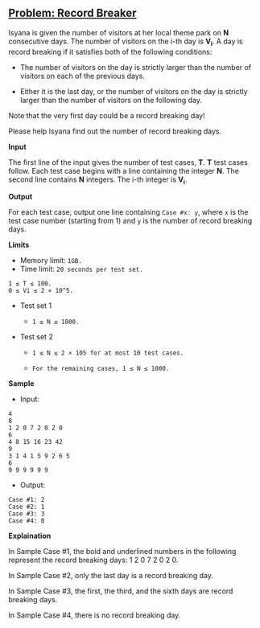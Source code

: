 ## [Problem: Record Breaker](https://codingcompetitions.withgoogle.com/kickstart/round/000000000019ff08/0000000000387171)

Isyana is given the number of visitors at her local theme park on **N** consecutive days. The number of visitors on the i-th day is **V<sub>i</sub>**. A day is record breaking if it satisfies both of the following conditions:

- The number of visitors on the day is strictly larger than the number of visitors on each of the previous days.

- Either it is the last day, or the number of visitors on the day is strictly larger than the number of visitors on the following day.

Note that the very first day could be a record breaking day!

Please help Isyana find out the number of record breaking days.

**Input**

The first line of the input gives the number of test cases, **T**. **T** test cases follow. Each test case begins with a line containing the integer **N**. The second line contains **N** integers. The i-th integer is **V<sub>i</sub>**.

**Output**

For each test case, output one line containing `Case #x: y`, where `x` is the test case number (starting from 1) and `y` is the number of record breaking days.

**Limits**

- Memory limit: `1GB.`
- Time limit: `20 seconds per test set.`

```
1 ≤ T ≤ 100.
0 ≤ Vi ≤ 2 × 10^5.
```

- Test set 1

  - `1 ≤ N ≤ 1000.`

- Test set 2

  - `1 ≤ N ≤ 2 × 105 for at most 10 test cases.`

  - `For the remaining cases, 1 ≤ N ≤ 1000.`

**Sample**

- Input:
```
4
8
1 2 0 7 2 0 2 0
6
4 8 15 16 23 42
9
3 1 4 1 5 9 2 6 5
6
9 9 9 9 9 9
```

- Output:
```
Case #1: 2
Case #2: 1
Case #3: 3
Case #4: 0
```

**Explaination**

In Sample Case #1, the bold and underlined numbers in the following represent the record breaking days: 1 2 0 7 2 0 2 0.

In Sample Case #2, only the last day is a record breaking day.

In Sample Case #3, the first, the third, and the sixth days are record breaking days.

In Sample Case #4, there is no record breaking day.
